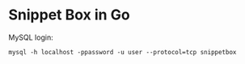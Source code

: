 # Snippet Box in Go

MySQL login:

```
mysql -h localhost -ppassword -u user --protocol=tcp snippetbox
```
